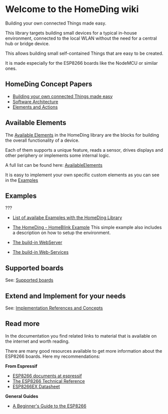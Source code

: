 # Welcome to the HomeDing wiki

Building your own connected Things made easy.

This library targets building small devices for a typical in-house environment, connected to the local WLAN without the need for a central hub or bridge device.

This allows building small self-contained Things that are easy to be created.

It is made especially for the ESP8266 boards like the NodeMCU or similar ones.

## HomeDing Concept Papers

- [Building your own connected Things made easy](concepts/paper01)
- [Software Architecture](concepts/paper02)
- [Elements and Actions](concepts/paper03)

## Available Elements

The [Available Elements](availableelements) in the HomeDing library are the blocks for building the overall functionality of a device.

Each of them supports a unique feature, reads a sensor, drives displays and other periphery or implements some internal logic.

A full list can be found here: [AvailableElements](availableelements)

It is easy to implement your own specific custom elements as you can see in the [Examples](examples)


## Examples

??? 
- [List of availabe Examples with the HomeDing Library](examples)

- [The HomeDing - HomeBlink Example](exampleblink)
  This simple example also includes a description on how to setup the environment.

- [The build-in WebServer](webserver)
- [The build-in Web-Services](webservices)


## Supported boards

See: [Supported boards](boards)

## Extend and Implement for your needs

See: [Implementation References and Concepts](implementation)


## Read more

In the documentation you find related links to material that is available on the internet and worth reading.

There are many good resources available to get more information about the ESP8266 boards. Here my recommendations:

**From Espressif**
* [ESP8266 documents at espressif](https://www.espressif.com/en/support/download/documents?keys=ESP8266)
* [The ESP8266 Technical Reference](https://www.espressif.com/sites/default/files/documentation/esp8266-technical_reference_en.pdf)
* [ESP8266EX Datasheet](https://www.espressif.com/sites/default/files/documentation/0a-esp8266ex_datasheet_en.pdf)

**General Guides**
* [A Beginner's Guide to the ESP8266](https://tttapa.github.io/ESP8266/Chap01%20-%20ESP8266.html)
  
